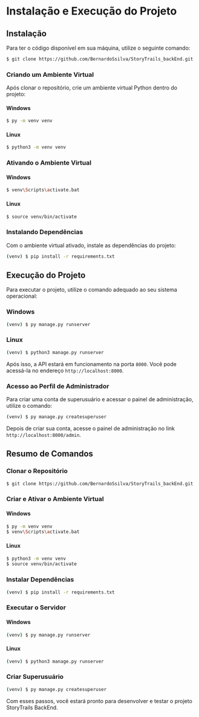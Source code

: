 # Instalação e Execução do Projeto

## Instalação

Para ter o código disponível em sua máquina, utilize o seguinte comando:

```bash
$ git clone https://github.com/BernardoSsilva/StoryTrails_backEnd.git
```

### Criando um Ambiente Virtual

Após clonar o repositório, crie um ambiente virtual Python dentro do projeto:

#### Windows

```bash
$ py -m venv venv
```

#### Linux

```bash
$ python3 -m venv venv
```

### Ativando o Ambiente Virtual

#### Windows

```bash
$ venv\Scripts\activate.bat
```

#### Linux

```bash
$ source venv/bin/activate
```

### Instalando Dependências

Com o ambiente virtual ativado, instale as dependências do projeto:

```bash
(venv) $ pip install -r requirements.txt
```

## Execução do Projeto

Para executar o projeto, utilize o comando adequado ao seu sistema operacional:

### Windows

```bash
(venv) $ py manage.py runserver
```

### Linux

```bash
(venv) $ python3 manage.py runserver
```

Após isso, a API estará em funcionamento na porta `8000`. Você pode acessá-la no endereço `http://localhost:8000`.

### Acesso ao Perfil de Administrador

Para criar uma conta de superusuário e acessar o painel de administração, utilize o comando:

```bash
(venv) $ py manage.py createsuperuser
```

Depois de criar sua conta, acesse o painel de administração no link `http://localhost:8000/admin`.

## Resumo de Comandos

### Clonar o Repositório

```bash
$ git clone https://github.com/BernardoSsilva/StoryTrails_backEnd.git
```

### Criar e Ativar o Ambiente Virtual

#### Windows

```bash
$ py -m venv venv
$ venv\Scripts\activate.bat
```

#### Linux

```bash
$ python3 -m venv venv
$ source venv/bin/activate
```

### Instalar Dependências

```bash
(venv) $ pip install -r requirements.txt
```

### Executar o Servidor

#### Windows

```bash
(venv) $ py manage.py runserver
```

#### Linux

```bash
(venv) $ python3 manage.py runserver
```

### Criar Superusuário

```bash
(venv) $ py manage.py createsuperuser
```

Com esses passos, você estará pronto para desenvolver e testar o projeto StoryTrails BackEnd.
